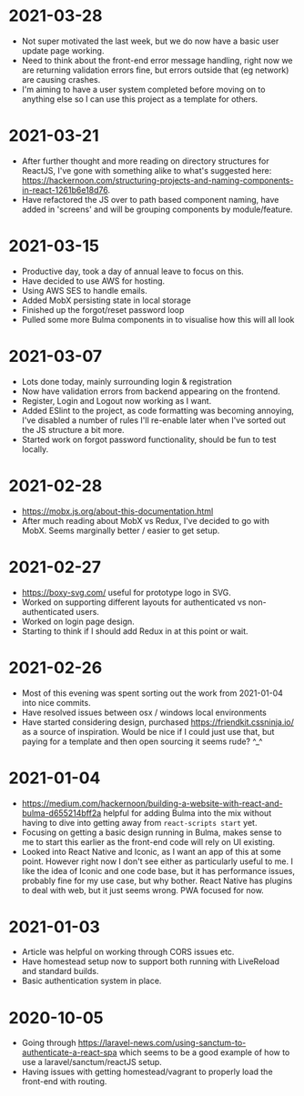 # 2021-03-28
- Not super motivated the last week, but we do now have a basic user update page working.
- Need to think about the front-end error message handling, right now we are returning validation errors fine, but errors outside that (eg network) are causing crashes.
- I'm aiming to have a user system completed before moving on to anything else so I can use this project as a template for others.

# 2021-03-21
- After further thought and more reading on directory structures for ReactJS, I've gone with something alike to what's suggested here: https://hackernoon.com/structuring-projects-and-naming-components-in-react-1261b6e18d76.
- Have refactored the JS over to path based component naming, have added in 'screens' and will be grouping components by module/feature.


# 2021-03-15
- Productive day, took a day of annual leave to focus on this.
- Have decided to use AWS for hosting.
- Using AWS SES to handle emails. 
- Added MobX persisting state in local storage
- Finished up the forgot/reset password loop
- Pulled some more Bulma components in to visualise how this will all look


# 2021-03-07
- Lots done today, mainly surrounding login & registration 
- Now have validation errors from backend appearing on the frontend.
- Register, Login and Logout now working as I want.
- Added ESlint to the project, as code formatting was becoming annoying, I've disabled a number of rules I'll re-enable later when I've sorted out the JS structure a bit more. 
- Started work on forgot password functionality, should be fun to test locally.

# 2021-02-28
- https://mobx.js.org/about-this-documentation.html
- After much reading about MobX vs Redux, I've decided to go with MobX. Seems marginally better / easier to get setup.

# 2021-02-27
- https://boxy-svg.com/ useful for prototype logo in SVG.
- Worked on supporting different layouts for authenticated vs non-authenticated users.
- Worked on login page design.
- Starting to think if I should add Redux in at this point or wait.

# 2021-02-26
- Most of this evening was spent sorting out the work from 2021-01-04 into nice commits.
- Have resolved issues between osx / windows local environments
- Have started considering design, purchased https://friendkit.cssninja.io/ as a source of inspiration. Would be nice if I could just use that, but paying for a template and then open sourcing it seems rude? ^_^

# 2021-01-04
- https://medium.com/hackernoon/building-a-website-with-react-and-bulma-d655214bff2a helpful for adding Bulma into the mix without having to dive into getting away from `react-scripts start` yet.
- Focusing on getting a basic design running in Bulma, makes sense to me to start this earlier as the front-end code will rely on UI existing.
- Looked into React Native and Iconic, as I want an app of this at some point. However right now I don't see either as particularly useful to me. I like the idea of Iconic and one code base, but it has performance issues, probably fine for my use case, but why bother. React Native has plugins to deal with web, but it just seems wrong. PWA focused for now.

# 2021-01-03
- Article was helpful on working through CORS issues etc.
- Have homestead setup now to support both running with LiveReload and standard builds.
- Basic authentication system in place.


# 2020-10-05
- Going through https://laravel-news.com/using-sanctum-to-authenticate-a-react-spa which seems to be a good example of how to use a laravel/sanctum/reactJS setup.
- Having issues with getting homestead/vagrant to properly load the front-end with routing.